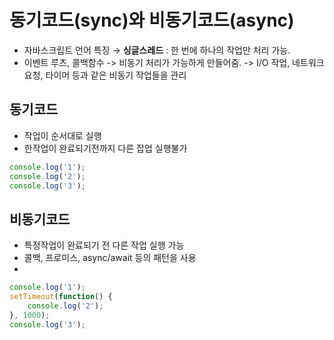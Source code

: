 # 동기코드(sync)와 비동기코드(async)
- 자바스크립트 언어 특징 &rarr; **싱글스레드** : 한 번에 하나의 작업만 처리 가능.
- 이벤트 루츠, 콜백함수 -> 비동기 처리가 가능하게 만들어줌.
-> I/O 작업, 네트워크 요청, 타이머 등과 같은 비동기 작업들을 관리

## 동기코드
- 작업이 순서대로 실행
- 한작업이 완료되기전까지 다른 잡업 실행불가
```js
console.log('1');
console.log('2');
console.log('3');
```

## 비동기코드
- 특정작업이 완료되기 전 다른 작업 실행 가능
- 콜백, 프로미스, async/await 등의 패턴을 사용
- 
```js
console.log('1');
setTimeout(function() {
    console.log('2');
}, 1000);
console.log('3');

```



